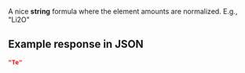 A nice **string** formula where the element amounts are normalized. E.g., "Li2O"















































## Example response in JSON

```json
"Te"
```

